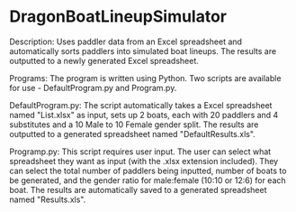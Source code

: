 # DragonBoatLineupSimulator

Description:
Uses paddler data from an Excel spreadsheet and automatically sorts paddlers into simulated boat lineups. 
The results are outputted to a newly generated Excel spreadsheet.

Programs:
The program is written using Python.
Two scripts are available for use - DefaultProgram.py and Program.py.


DefaultProgram.py:
The script automatically takes a Excel spreadsheet named "List.xlsx" as input, sets up 2 boats, each with 20 paddlers and 4 substitutes and a 10 Male to 10 Female gender split. 
The results are outputted to a generated spreadsheet named "DefaultResults.xls".

Programp.py:
This script requires user input. 
The user can select what spreadsheet they want as input (with the .xlsx extension included).
They can select the total number of paddlers being inputted, number of boats to be generated, and the gender ratio for male:female (10:10 or 12:6) for each boat.
The results are automatically saved to a generated spreadsheet named "Results.xls".
